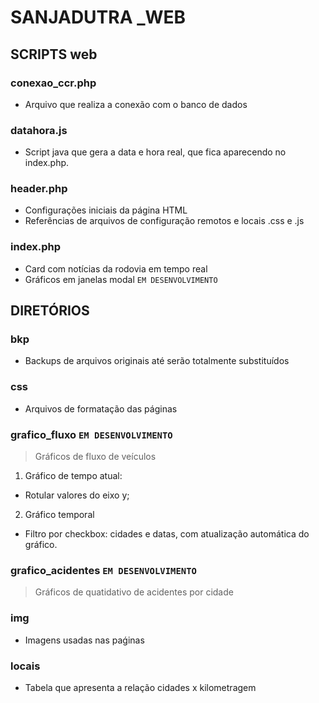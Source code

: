 # SANJADUTRA _WEB

## SCRIPTS web

### conexao_ccr.php
- Arquivo que realiza a conexão com o banco de dados

### datahora.js
- Script java que gera a data e hora real, que fica aparecendo no index.php.

### header.php
- Configurações iniciais da página HTML
- Referências de arquivos de configuração remotos e locais .css e .js

### index.php
- Card com notícias da rodovia em tempo real
- Gráficos em janelas modal `EM DESENVOLVIMENTO`

## DIRETÓRIOS

### bkp
- Backups de arquivos originais até serão totalmente substituídos

### css
- Arquivos de formatação das páginas

### grafico_fluxo `EM DESENVOLVIMENTO`

> Gráficos de fluxo de veículos

1. Gráfico de tempo atual:

- Rotular valores do eixo y;


2. Gráfico temporal

- Filtro por checkbox: cidades e datas, com atualização automática do gráfico.

### grafico_acidentes `EM DESENVOLVIMENTO`

> Gráficos de quatidativo de acidentes por cidade 

### img

- Imagens usadas nas paǵinas

### locais

- Tabela que apresenta a relação cidades x kilometragem